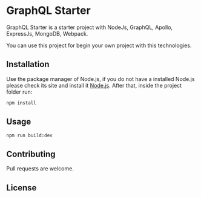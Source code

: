 # GraphQL Starter

GraphQL Starter is a starter project with NodeJs, GraphQL, Apollo, ExpressJs, MongoDB, Webpack.

You can use this project for begin your own project with this technologies.

## Installation

Use the package manager of Node.js, if you do not have a installed Node.js please check its site and install it [Node.js](https://nodejs.org/es/). After that, inside the project folder run:

```bash
npm install
```

## Usage

```
npm run build:dev
```

## Contributing
Pull requests are welcome.

## License
